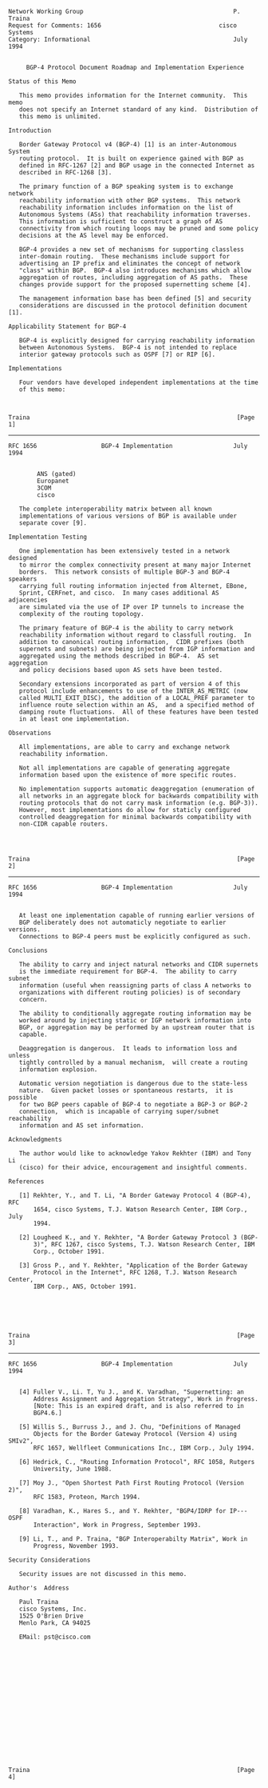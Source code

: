     Network Working Group                                          P. Traina
    Request for Comments: 1656                                 cisco Systems
    Category: Informational                                        July 1994


         BGP-4 Protocol Document Roadmap and Implementation Experience

    Status of this Memo

       This memo provides information for the Internet community.  This memo
       does not specify an Internet standard of any kind.  Distribution of
       this memo is unlimited.

    Introduction

       Border Gateway Protocol v4 (BGP-4) [1] is an inter-Autonomous System
       routing protocol.  It is built on experience gained with BGP as
       defined in RFC-1267 [2] and BGP usage in the connected Internet as
       described in RFC-1268 [3].

       The primary function of a BGP speaking system is to exchange network
       reachability information with other BGP systems.  This network
       reachability information includes information on the list of
       Autonomous Systems (ASs) that reachability information traverses.
       This information is sufficient to construct a graph of AS
       connectivity from which routing loops may be pruned and some policy
       decisions at the AS level may be enforced.

       BGP-4 provides a new set of mechanisms for supporting classless
       inter-domain routing.  These mechanisms include support for
       advertising an IP prefix and eliminates the concept of network
       "class" within BGP.  BGP-4 also introduces mechanisms which allow
       aggregation of routes, including aggregation of AS paths.  These
       changes provide support for the proposed supernetting scheme [4].

       The management information base has been defined [5] and security
       considerations are discussed in the protocol definition document [1].

    Applicability Statement for BGP-4

       BGP-4 is explicitly designed for carrying reachability information
       between Autonomous Systems.  BGP-4 is not intended to replace
       interior gateway protocols such as OSPF [7] or RIP [6].

    Implementations

       Four vendors have developed independent implementations at the time
       of this memo:



    Traina                                                          [Page 1]

------------------------------------------------------------------------

``` newpage
RFC 1656                  BGP-4 Implementation                 July 1994


        ANS (gated)
        Europanet
        3COM
        cisco

   The complete interoperability matrix between all known
   implementations of various versions of BGP is available under
   separate cover [9].

Implementation Testing

   One implementation has been extensively tested in a network designed
   to mirror the complex connectivity present at many major Internet
   borders.  This network consists of multiple BGP-3 and BGP-4 speakers
   carrying full routing information injected from Alternet, EBone,
   Sprint, CERFnet, and cisco.  In many cases additional AS adjacencies
   are simulated via the use of IP over IP tunnels to increase the
   complexity of the routing topology.

   The primary feature of BGP-4 is the ability to carry network
   reachability information without regard to classfull routing.  In
   addition to canonical routing information,  CIDR prefixes (both
   supernets and subnets) are being injected from IGP information and
   aggregated using the methods described in BGP-4.  AS set aggregation
   and policy decisions based upon AS sets have been tested.

   Secondary extensions incorporated as part of version 4 of this
   protocol include enhancements to use of the INTER_AS_METRIC (now
   called MULTI_EXIT_DISC), the addition of a LOCAL_PREF parameter to
   influence route selection within an AS,  and a specified method of
   damping route fluctuations.  All of these features have been tested
   in at least one implementation.

Observations

   All implementations, are able to carry and exchange network
   reachability information.

   Not all implementations are capable of generating aggregate
   information based upon the existence of more specific routes.

   No implementation supports automatic deaggregation (enumeration of
   all networks in an aggregate block for backwards compatibility with
   routing protocols that do not carry mask information (e.g. BGP-3)).
   However, most implementations do allow for staticly configured
   controlled deaggregation for minimal backwards compatibility with
   non-CIDR capable routers.




Traina                                                          [Page 2]
```

------------------------------------------------------------------------

``` newpage
RFC 1656                  BGP-4 Implementation                 July 1994


   At least one implementation capable of running earlier versions of
   BGP deliberately does not automaticly negotiate to earlier versions.
   Connections to BGP-4 peers must be explicitly configured as such.

Conclusions

   The ability to carry and inject natural networks and CIDR supernets
   is the immediate requirement for BGP-4.  The ability to carry subnet
   information (useful when reassigning parts of class A networks to
   organizations with different routing policies) is of secondary
   concern.

   The ability to conditionally aggregate routing information may be
   worked around by injecting static or IGP network information into
   BGP, or aggregation may be performed by an upstream router that is
   capable.

   Deaggregation is dangerous.  It leads to information loss and unless
   tightly controlled by a manual mechanism,  will create a routing
   information explosion.

   Automatic version negotiation is dangerous due to the state-less
   nature.  Given packet losses or spontaneous restarts,  it is possible
   for two BGP peers capable of BGP-4 to negotiate a BGP-3 or BGP-2
   connection,  which is incapable of carrying super/subnet reachability
   information and AS set information.

Acknowledgments

   The author would like to acknowledge Yakov Rekhter (IBM) and Tony Li
   (cisco) for their advice, encouragement and insightful comments.

References

   [1] Rekhter, Y., and T. Li, "A Border Gateway Protocol 4 (BGP-4), RFC
       1654, cisco Systems, T.J. Watson Research Center, IBM Corp., July
       1994.

   [2] Lougheed K., and Y. Rekhter, "A Border Gateway Protocol 3 (BGP-
       3)", RFC 1267, cisco Systems, T.J. Watson Research Center, IBM
       Corp., October 1991.

   [3] Gross P., and Y. Rekhter, "Application of the Border Gateway
       Protocol in the Internet", RFC 1268, T.J. Watson Research Center,
       IBM Corp., ANS, October 1991.






Traina                                                          [Page 3]
```

------------------------------------------------------------------------

``` newpage
RFC 1656                  BGP-4 Implementation                 July 1994


   [4] Fuller V., Li. T, Yu J., and K. Varadhan, "Supernetting: an
       Address Assignment and Aggregation Strategy", Work in Progress.
       [Note: This is an expired draft, and is also referred to in
       BGP4.6.]

   [5] Willis S., Burruss J., and J. Chu, "Definitions of Managed
       Objects for the Border Gateway Protocol (Version 4) using SMIv2",
       RFC 1657, Wellfleet Communications Inc., IBM Corp., July 1994.

   [6] Hedrick, C., "Routing Information Protocol", RFC 1058, Rutgers
       University, June 1988.

   [7] Moy J., "Open Shortest Path First Routing Protocol (Version 2)",
       RFC 1583, Proteon, March 1994.

   [8] Varadhan, K., Hares S., and Y. Rekhter, "BGP4/IDRP for IP---OSPF
       Interaction", Work in Progress, September 1993.

   [9] Li, T., and P. Traina, "BGP Interoperabilty Matrix", Work in
       Progress, November 1993.

Security Considerations

   Security issues are not discussed in this memo.

Author's  Address

   Paul Traina
   cisco Systems, Inc.
   1525 O'Brien Drive
   Menlo Park, CA 94025

   EMail: pst@cisco.com


















Traina                                                          [Page 4]
```
